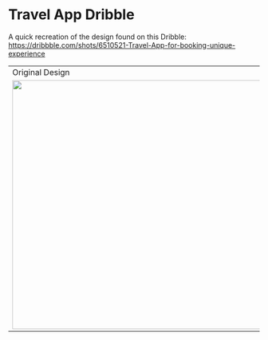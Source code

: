 # Travel App Dribble

A quick recreation of the design found on this Dribble: https://dribbble.com/shots/6510521-Travel-App-for-booking-unique-experience

<div>
  <table>
     <tr>
    <td>
Original Design    </td>
    <td>
My flutter app    </td>
  </tr>
  <tr>
    <td>
      <img src="https://user-images.githubusercontent.com/26892877/58382202-3031b580-7fd0-11e9-971d-f8c57866b6fc.png" width="500"/>
    </td>
    <td>
       <img src="https://user-images.githubusercontent.com/26892877/58382222-5eaf9080-7fd0-11e9-8d2c-c334d2625185.gif" width="300"/>
    </td>
  </tr>
  </table>
</div>

